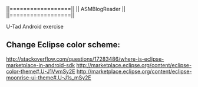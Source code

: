 ||==================||
||	ASMBlogReader	||
||==================||

U-Tad Android exercise

Change Eclipse color scheme:
----------------------------
http://stackoverflow.com/questions/17283486/where-is-eclipse-marketplace-in-android-sdk
http://marketplace.eclipse.org/content/eclipse-color-theme#.U-J1VvmSy2E
http://marketplace.eclipse.org/content/eclipse-moonrise-ui-theme#.U-J1s_mSy2E